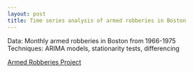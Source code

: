 ```yaml
---
layout: post
title: Time series analysis of armed robberies in Boston
---
```

Data: Monthly armed robberies in Boston from 1966-1975  
Techniques: ARIMA models, stationarity tests, differencing

[Armed Robberies Project]( https://github.com/JoomiK/RobberiesTimeSeries/blob/master/BostonRobberies.ipynb )


